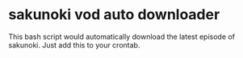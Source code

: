 # sakunoki vod auto downloader
This bash script would automatically download the latest episode of sakunoki.
Just add this to your crontab.
